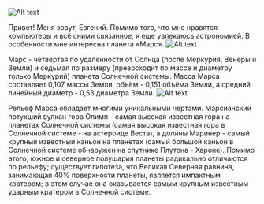 ![Alt text](i.webp)

Привет! Меня зовут, Евгений. Помимо того, что мне нравятся компьютеры и всё сними связанное, я еще увлекаюсь астрономией. В особенности мне интересна планета «Марс».
![Alt text](1686927220_bogatyr-club-p-planeta-gloriya-foni-vkontakte-58.png)

Марс - четвёртая по удалённости от Солнца (после Меркурия, Венеры и Земли) и седьмая по размеру (превосходит по массе и диаметру только Меркурий) планета Солнечной системы. Масса Марса составляет 0,107 массы Земли, объём - 0,151 объёма Земли, а средний линейный диаметр - 0,53 диаметра Земли.
![Alt text](665e41c1010fbeed766da080088fe88c.png)

Рельеф Марса обладает многими уникальными чертами. Марсианский потухший вулкан гора Олимп - самая высокая известная гора на планетах Солнечной системы (самая высокая известная гора в Солнечной системе - на астероиде Веста), а долины Маринер - самый крупный известный каньон на планетах (самый большой каньон в Солнечной системе обнаружен на спутнике Плутона - Хароне). Помимо этого, южное и северное полушария планеты радикально отличаются по рельефу; существует гипотеза, что Великая Северная равнина, занимающая 40% поверхности планеты, является импактным кратером; в этом случае она оказывается самым крупным известным ударным кратером в Солнечной системе.